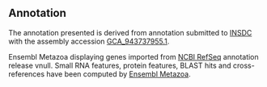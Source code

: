 **Annotation**
----------

The annotation presented is derived from annotation submitted to
[INSDC](http://www.insdc.org) with the assembly accession [GCA\_943737955.1](http://www.ebi.ac.uk/ena/data/view/GCA_943737955.1).

Ensembl Metazoa displaying genes imported from [NCBI RefSeq](null) annotation release vnull.
Small RNA features, protein features, BLAST hits and cross-references have been
computed by [Ensembl Metazoa](https://metazoa.ensembl.org/info/genome/annotation/index.html).
